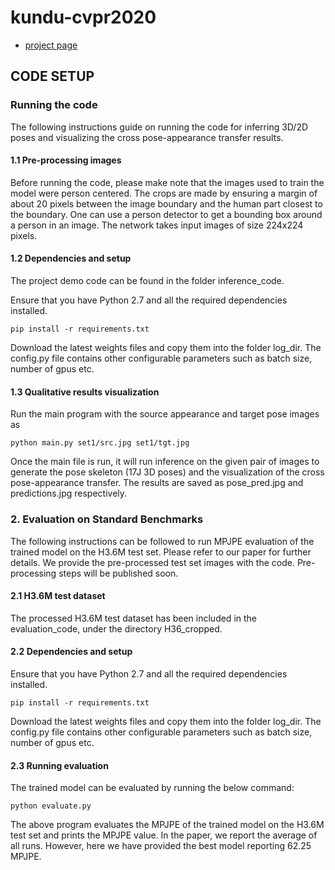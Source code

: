 # kundu-cvpr2020 

* [project page](https://sites.google.com/view/pgp-human)

## CODE SETUP
### Running the code
The following instructions guide on running the code for inferring 3D/2D poses and visualizing the cross pose-appearance transfer results.

#### 1.1 Pre-processing images
Before running the code, please make note that the images used to train the model were person centered. The crops are made by ensuring a margin of about 20 pixels between the image boundary and the human part closest to the boundary. One can use a person detector to get a bounding box around a person in an image. The network takes input images of size 224x224 pixels.

#### 1.2 Dependencies and setup
The project demo code can be found in the folder inference_code.

Ensure that you have Python 2.7 and all the required dependencies installed.
```
pip install -r requirements.txt
```

Download the latest weights files and copy them into the folder log_dir.
The config.py file contains other configurable parameters such as batch size, number of gpus etc.


####  1.3 Qualitative results visualization
Run the main program with the source appearance and target pose images as
```
python main.py set1/src.jpg set1/tgt.jpg
```
Once the main file is run, it will run inference on the given pair of images to generate the pose skeleton (17J 3D poses) and the visualization of the cross pose-appearance transfer. The results are saved as pose_pred.jpg and predictions.jpg respectively.



### 2. Evaluation on Standard Benchmarks
The following instructions can be followed to run MPJPE evaluation of the trained model on the H3.6M test set. Please refer to our paper for further details. We provide the pre-processed test set images with the code. Pre-processing steps will be published soon.


#### 2.1 H3.6M test dataset
The processed H3.6M test dataset has been included in the evaluation_code, under the directory H36_cropped.


#### 2.2 Dependencies and setup
Ensure that you have Python 2.7 and all the required dependencies installed.
```
pip install -r requirements.txt
```
Download the latest weights files and copy them into the folder log_dir.
The config.py file contains other configurable parameters such as batch size, number of gpus etc.


#### 2.3 Running evaluation
The trained model can be evaluated by running the below command:
```
python evaluate.py
```
The above program evaluates the MPJPE of the trained model on the H3.6M test set and prints the MPJPE value. In the paper, we report the average of all runs. However, here we have provided the best model reporting 62.25 MPJPE.
